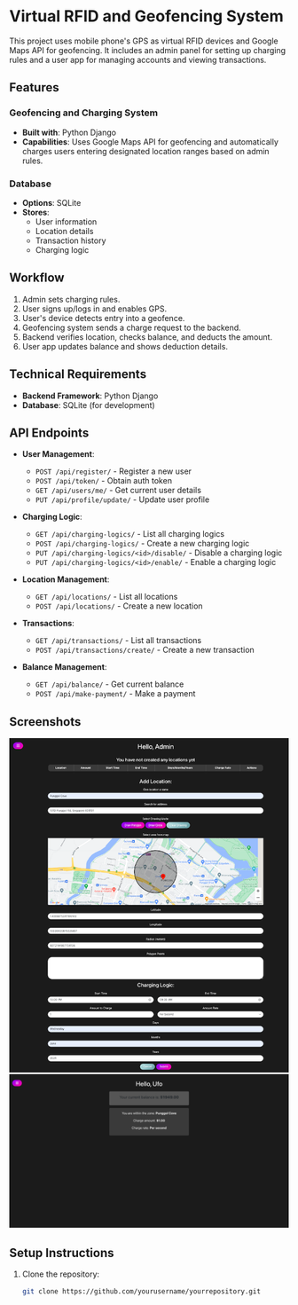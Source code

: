 # Virtual RFID and Geofencing System

This project uses mobile phone's GPS as virtual RFID devices and Google Maps API for geofencing. It includes an admin panel for setting up charging rules and a user app for managing accounts and viewing transactions.

## Features

### Geofencing and Charging System
- **Built with**: Python Django
- **Capabilities**: Uses Google Maps API for geofencing and automatically charges users entering designated location ranges based on admin rules.

### Database
- **Options**: SQLite
- **Stores**:
  - User information
  - Location details
  - Transaction history
  - Charging logic

## Workflow
1. Admin sets charging rules.
2. User signs up/logs in and enables GPS.
3. User's device detects entry into a geofence.
4. Geofencing system sends a charge request to the backend.
5. Backend verifies location, checks balance, and deducts the amount.
6. User app updates balance and shows deduction details.

## Technical Requirements
- **Backend Framework**: Python Django
- **Database**: SQLite (for development)

## API Endpoints

- **User Management**:
  - `POST /api/register/` - Register a new user
  - `POST /api/token/` - Obtain auth token
  - `GET /api/users/me/` - Get current user details
  - `PUT /api/profile/update/` - Update user profile

- **Charging Logic**:
  - `GET /api/charging-logics/` - List all charging logics
  - `POST /api/charging-logics/` - Create a new charging logic
  - `PUT /api/charging-logics/<id>/disable/` - Disable a charging logic
  - `PUT /api/charging-logics/<id>/enable/` - Enable a charging logic

- **Location Management**:
  - `GET /api/locations/` - List all locations
  - `POST /api/locations/` - Create a new location

- **Transactions**:
  - `GET /api/transactions/` - List all transactions
  - `POST /api/transactions/create/` - Create a new transaction

- **Balance Management**:
  - `GET /api/balance/` - Get current balance
  - `POST /api/make-payment/` - Make a payment

## Screenshots
![Admin Panel Screenshot](screenshots/Admin_Screenshot.png)
![User App Screenshot](screenshots/User_Screenshot.png)

## Setup Instructions
1. Clone the repository:
   ```bash
   git clone https://github.com/yourusername/yourrepository.git
